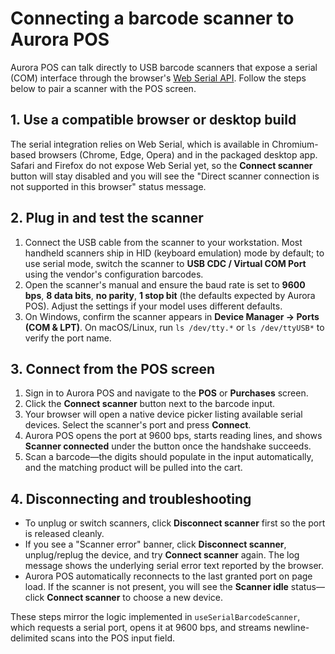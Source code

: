 # Connecting a barcode scanner to Aurora POS

Aurora POS can talk directly to USB barcode scanners that expose a serial (COM) interface through the browser's [Web Serial API](https://developer.mozilla.org/docs/Web/API/Web_Serial_API). Follow the steps below to pair a scanner with the POS screen.

## 1. Use a compatible browser or desktop build

The serial integration relies on Web Serial, which is available in Chromium-based browsers (Chrome, Edge, Opera) and in the packaged desktop app. Safari and Firefox do not expose Web Serial yet, so the **Connect scanner** button will stay disabled and you will see the "Direct scanner connection is not supported in this browser" status message.

## 2. Plug in and test the scanner

1. Connect the USB cable from the scanner to your workstation. Most handheld scanners ship in HID (keyboard emulation) mode by default; to use serial mode, switch the scanner to **USB CDC / Virtual COM Port** using the vendor's configuration barcodes.
2. Open the scanner's manual and ensure the baud rate is set to **9600 bps**, **8 data bits**, **no parity**, **1 stop bit** (the defaults expected by Aurora POS). Adjust the settings if your model uses different defaults.
3. On Windows, confirm the scanner appears in **Device Manager → Ports (COM & LPT)**. On macOS/Linux, run `ls /dev/tty.*` or `ls /dev/ttyUSB*` to verify the port name.

## 3. Connect from the POS screen

1. Sign in to Aurora POS and navigate to the **POS** or **Purchases** screen.
2. Click the **Connect scanner** button next to the barcode input.
3. Your browser will open a native device picker listing available serial devices. Select the scanner's port and press **Connect**.
4. Aurora POS opens the port at 9600 bps, starts reading lines, and shows **Scanner connected** under the button once the handshake succeeds.
5. Scan a barcode—the digits should populate in the input automatically, and the matching product will be pulled into the cart.

## 4. Disconnecting and troubleshooting

- To unplug or switch scanners, click **Disconnect scanner** first so the port is released cleanly.
- If you see a "Scanner error" banner, click **Disconnect scanner**, unplug/replug the device, and try **Connect scanner** again. The log message shows the underlying serial error text reported by the browser.
- Aurora POS automatically reconnects to the last granted port on page load. If the scanner is not present, you will see the **Scanner idle** status—click **Connect scanner** to choose a new device.

These steps mirror the logic implemented in `useSerialBarcodeScanner`, which requests a serial port, opens it at 9600 bps, and streams newline-delimited scans into the POS input field.
